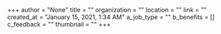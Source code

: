 +++
author = "None"
title = ""
organization = ""
location = ""
link = ""
created_at = "January 15, 2021, 1:34 AM"
a_job_type = ""
b_benefits = []
c_feedback = ""
thumbnail = ""
+++
